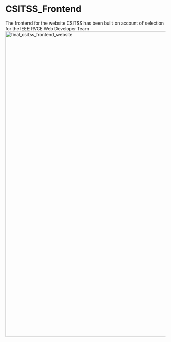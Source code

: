 # CSITSS_Frontend
The frontend for the website CSITSS has been built on account of selection for the IEEE RVCE Web Developer Team
<img width="957" alt="final_csitss_frontend_website" src="https://github.com/SMOHAMMEDASHIQ/CSITSS_Frontend/assets/105161538/b0a0a4bf-c6f8-429c-b546-e64bbfe2c930">










